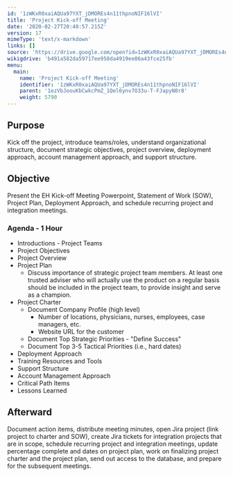 ```yaml
---
id: '1zWKxR0xaiAQUa97YXT_jDMOREs4n11thpnoNIF16lVI'
title: 'Project Kick-off Meeting'
date: '2020-02-27T20:40:57.215Z'
version: 17
mimeType: 'text/x-markdown'
links: []
source: 'https://drive.google.com/open?id=1zWKxR0xaiAQUa97YXT_jDMOREs4n11thpnoNIF16lVI'
wikigdrive: 'b491a582da59717ee958da4919ee86a43fce25fb'
menu:
  main:
    name: 'Project Kick-off Meeting'
    identifier: '1zWKxR0xaiAQUa97YXT_jDMOREs4n11thpnoNIF16lVI'
    parent: '1ezVbJoouKbCwkcPmZ_1Qel6ynv7O33u-T-FJapyN0r8'
    weight: 5790
---
```

## Purpose  
  
Kick off the project, introduce teams/roles, understand organizational structure, document strategic objectives, project overview, deployment approach, account management approach, and support structure.
  
## Objective  
  
Present the EH Kick-off Meeting Powerpoint, Statement of Work (SOW), Project Plan, Deployment Approach, and schedule recurring project and integration meetings.
  
### Agenda - 1 Hour  

* Introductions - Project Teams
* Project Objectives
* Project Overview
* Project Plan
   * Discuss importance of strategic project team members. At least one trusted adviser who will actually use the product on a regular basis should be included in the project team, to provide insight and serve as a champion.
* Project Charter
   * Document Company Profile (high level)
      * Number of locations, physicians, nurses, employees, case managers, etc.
      * Website URL for the customer
   * Document Top Strategic Priorities - "Define Success"
   * Document Top 3-5 Tactical Priorities (i.e., hard dates)
* Deployment Approach
* Training Resources and Tools
* Support Structure
* Account Management Approach
* Critical Path Items
* Lessons Learned
  
## Afterward  
  
Document action items, distribute meeting minutes, open Jira project (link project to charter and SOW), create Jira tickets for integration projects that are in scope, schedule recurring project and integration meetings, update percentage complete and dates on project plan, work on finalizing project charter and the project plan, send out access to the database, and prepare for the subsequent meetings.
